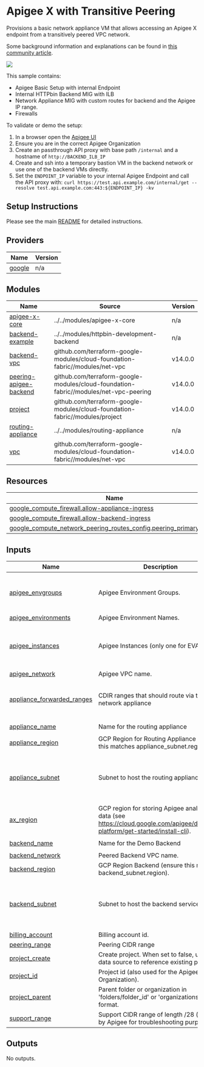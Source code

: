 # Apigee X with Transitive Peering

Provisions a basic network appliance VM that allows accessing an Apigee X endpoint from a transitively peered VPC network.

Some background information and explanations can be found in [this community article](https://www.googlecloudcommunity.com/gc/Cloud-Product-Articles/Using-network-appliances-to-overcome-the-transitive-VPC-peering/ta-p/76070).

![](https://lh6.googleusercontent.com/28BZv53VXefXr9h6czW8deUqTSym5sFWgyGEwCm5QzcYjOOvcUKlr8N5zs6CRBYlQiHP63_r-wXOsvoM7M7MAYUsuAR0KCQuBgB8ZEDzxghoTt5oHP0BFKeBgzXad2DCx-ikxIezAjPxKWFvn2NzQ0cNBbcqgSIQ8Yk4OaDnRsVLzpKc)

This sample contains:
* Apigee Basic Setup with internal Endpoint
* Internal HTTPbin Backend MIG with ILB
* Network Appliance MIG with custom routes for backend and the Apigee IP range.
* Firewalls

To validate or demo the setup:
1. In a browser open the [Apigee UI](https://apigee.google.com)
1. Ensure you are in the correct Apigee Organization
1. Create an passthrough API proxy with base path `/internal` and a hostname of `http://BACKEND_ILB_IP`
1. Create and ssh into a temporary bastion VM in the backend network or use one of the backend VMs directly.
1. Set the `ENDPOINT_IP` variable to your internal Apigee Endpoint and call the API proxy with: `curl https://test.api.example.com/internal/get --resolve test.api.example.com:443:${ENDPOINT_IP} -kv`

## Setup Instructions

Please see the main [README](https://github.com/apigee/terraform-modules#deploying-end-to-end-samples)
for detailed instructions.

<!-- BEGIN_TF_DOCS -->
## Providers

| Name | Version |
|------|---------|
| <a name="provider_google"></a> [google](#provider\_google) | n/a |

## Modules

| Name | Source | Version |
|------|--------|---------|
| <a name="module_apigee-x-core"></a> [apigee-x-core](#module\_apigee-x-core) | ../../modules/apigee-x-core | n/a |
| <a name="module_backend-example"></a> [backend-example](#module\_backend-example) | ../../modules/httpbin-development-backend | n/a |
| <a name="module_backend-vpc"></a> [backend-vpc](#module\_backend-vpc) | github.com/terraform-google-modules/cloud-foundation-fabric//modules/net-vpc | v14.0.0 |
| <a name="module_peering-apigee-backend"></a> [peering-apigee-backend](#module\_peering-apigee-backend) | github.com/terraform-google-modules/cloud-foundation-fabric//modules/net-vpc-peering | v14.0.0 |
| <a name="module_project"></a> [project](#module\_project) | github.com/terraform-google-modules/cloud-foundation-fabric//modules/project | v14.0.0 |
| <a name="module_routing-appliance"></a> [routing-appliance](#module\_routing-appliance) | ../../modules/routing-appliance | n/a |
| <a name="module_vpc"></a> [vpc](#module\_vpc) | github.com/terraform-google-modules/cloud-foundation-fabric//modules/net-vpc | v14.0.0 |

## Resources

| Name | Type |
|------|------|
| [google_compute_firewall.allow-appliance-ingress](https://registry.terraform.io/providers/hashicorp/google/latest/docs/resources/compute_firewall) | resource |
| [google_compute_firewall.allow-backend-ingress](https://registry.terraform.io/providers/hashicorp/google/latest/docs/resources/compute_firewall) | resource |
| [google_compute_network_peering_routes_config.peering_primary_routes](https://registry.terraform.io/providers/hashicorp/google/latest/docs/resources/compute_network_peering_routes_config) | resource |

## Inputs

| Name | Description | Type | Default | Required |
|------|-------------|------|---------|:--------:|
| <a name="input_apigee_envgroups"></a> [apigee\_envgroups](#input\_apigee\_envgroups) | Apigee Environment Groups. | <pre>map(object({<br>    environments = list(string)<br>    hostnames    = list(string)<br>  }))</pre> | `{}` | no |
| <a name="input_apigee_environments"></a> [apigee\_environments](#input\_apigee\_environments) | Apigee Environment Names. | `list(string)` | `[]` | no |
| <a name="input_apigee_instances"></a> [apigee\_instances](#input\_apigee\_instances) | Apigee Instances (only one for EVAL). | <pre>map(object({<br>    region       = string<br>    ip_range     = string<br>    environments = list(string)<br>  }))</pre> | `{}` | no |
| <a name="input_apigee_network"></a> [apigee\_network](#input\_apigee\_network) | Apigee VPC name. | `string` | n/a | yes |
| <a name="input_appliance_forwarded_ranges"></a> [appliance\_forwarded\_ranges](#input\_appliance\_forwarded\_ranges) | CDIR ranges that should route via the network appliance | <pre>map(object({<br>    range    = string<br>    priority = number<br>  }))</pre> | `{}` | no |
| <a name="input_appliance_name"></a> [appliance\_name](#input\_appliance\_name) | Name for the routing appliance | `string` | `"routing-appliance"` | no |
| <a name="input_appliance_region"></a> [appliance\_region](#input\_appliance\_region) | GCP Region for Routing Appliance (ensure this matches appliance\_subnet.region). | `string` | n/a | yes |
| <a name="input_appliance_subnet"></a> [appliance\_subnet](#input\_appliance\_subnet) | Subnet to host the routing appliance | <pre>object({<br>    name               = string<br>    ip_cidr_range      = string<br>    region             = string<br>    secondary_ip_range = map(string)<br>  })</pre> | n/a | yes |
| <a name="input_ax_region"></a> [ax\_region](#input\_ax\_region) | GCP region for storing Apigee analytics data (see https://cloud.google.com/apigee/docs/api-platform/get-started/install-cli). | `string` | n/a | yes |
| <a name="input_backend_name"></a> [backend\_name](#input\_backend\_name) | Name for the Demo Backend | `string` | `"demo-backend"` | no |
| <a name="input_backend_network"></a> [backend\_network](#input\_backend\_network) | Peered Backend VPC name. | `string` | n/a | yes |
| <a name="input_backend_region"></a> [backend\_region](#input\_backend\_region) | GCP Region Backend (ensure this matches backend\_subnet.region). | `string` | n/a | yes |
| <a name="input_backend_subnet"></a> [backend\_subnet](#input\_backend\_subnet) | Subnet to host the backend service | <pre>object({<br>    name               = string<br>    ip_cidr_range      = string<br>    region             = string<br>    secondary_ip_range = map(string)<br>  })</pre> | n/a | yes |
| <a name="input_billing_account"></a> [billing\_account](#input\_billing\_account) | Billing account id. | `string` | `null` | no |
| <a name="input_peering_range"></a> [peering\_range](#input\_peering\_range) | Peering CIDR range | `string` | n/a | yes |
| <a name="input_project_create"></a> [project\_create](#input\_project\_create) | Create project. When set to false, uses a data source to reference existing project. | `bool` | `false` | no |
| <a name="input_project_id"></a> [project\_id](#input\_project\_id) | Project id (also used for the Apigee Organization). | `string` | n/a | yes |
| <a name="input_project_parent"></a> [project\_parent](#input\_project\_parent) | Parent folder or organization in 'folders/folder\_id' or 'organizations/org\_id' format. | `string` | `null` | no |
| <a name="input_support_range"></a> [support\_range](#input\_support\_range) | Support CIDR range of length /28 (required by Apigee for troubleshooting purposes). | `string` | n/a | yes |

## Outputs

No outputs.
<!-- END_TF_DOCS -->